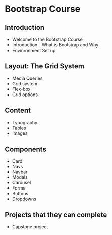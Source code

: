 # Bootstrap Course

## Introduction

* Welcome to  the Bootstrap Course
* Introduction - What is Bootstrap and Why
* Envinronment Set up

## Layout: The Grid System

* Media Queries
* Grid system
* Flex-box
* Grid options

##  Content

* Typography
* Tables
* Images

## Components

* Card
* Navs
* Navbar
* Modals
* Carousel
* Forms
* Buttons
* Dropdowns

## Projects that they can complete

* Capstone project
